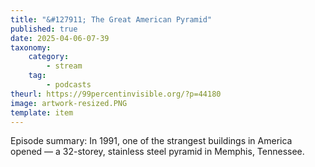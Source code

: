 ```yaml
---
title: "&#127911; The Great American Pyramid"
published: true
date: 2025-04-06-07-39
taxonomy:
    category:
        - stream
    tag:
        - podcasts
theurl: https://99percentinvisible.org/?p=44180
image: artwork-resized.PNG
template: item
---
```


Episode summary: In 1991, one of the strangest buildings in America opened &mdash; a 32-storey, stainless steel pyramid in Memphis, Tennessee.
